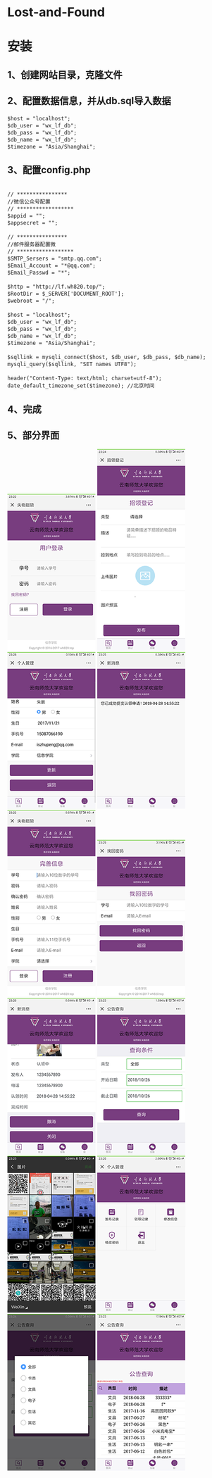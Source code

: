 Lost-and-Found
==============

# 安装

## 1、创建网站目录，克隆文件

## 2、配置数据信息，并从db.sql导入数据

~~~~~~~~~~~~~~~~~~~~~~~~~~~~~~~~~~~~~~~~~~~~~~~~~~~~~~~~~~~~~~~~~~~~~~~~~~~~~~~~
$host = "localhost";
$db_user = "wx_lf_db";
$db_pass = "wx_lf_db";
$db_name = "wx_lf_db";
$timezone = "Asia/Shanghai";
~~~~~~~~~~~~~~~~~~~~~~~~~~~~~~~~~~~~~~~~~~~~~~~~~~~~~~~~~~~~~~~~~~~~~~~~~~~~~~~~

## 3、配置config.php
```

// ****************
//微信公众号配置
// ******************
$appid = "";
$appsecret = "";

// ****************
//邮件服务器配置微
// ******************
$SMTP_Sersers = "smtp.qq.com";
$Email_Account = "*@qq.com";
$Email_Passwd = "*";

$http = "http://lf.wh820.top/";
$RootDir = $_SERVER['DOCUMENT_ROOT'];
$webroot = "/";

$host = "localhost";
$db_user = "wx_lf_db";
$db_pass = "wx_lf_db";
$db_name = "wx_lf_db";
$timezone = "Asia/Shanghai";

$sqllink = mysqli_connect($host, $db_user, $db_pass, $db_name);
mysqli_query($sqllink, "SET names UTF8");

header("Content-Type: text/html; charset=utf-8");
date_default_timezone_set($timezone); //北京时间
```

## 4、完成
## 5、部分界面

<div class="pic_list">
<img src="./media/1627aab9337b5f6aac9e31afb0430e36.png">
<img src="./media/1a5cdf4ce6606ed9f8a0436a3f734045.png">
<img src="./media/2462483e1694363518547f7328735dd6.png">
<img src="./media/54efa006d72b406d57e2f479e5803fc1.png">
<img src="./media/6e198855ed77bd283fcc1f65ef480ba3.png">
<img src="./media/ae7c006d9700121f1cb9d0a886193748.png">
<img src="./media/d0bc21a708eb6cfa296bc119241e490d.png">
<img src="./media/ec9367aeba4dbcd558b5ef4b90b91ee6.png">
<img src="./media/efa81c0f7958116d9ada531fb6d16143.png">
<img src="./media/fb7bda16294bf8eb61c01bfc597310fc.png">
<img src="./media/fd8d24e7d773bd2ad97604f8ad6bca5a.png">
<img src="./media/feafb82a4586edb34a584a415b0151da.png">
</div>
